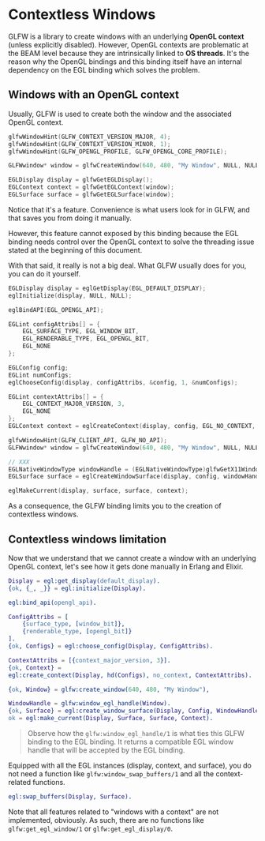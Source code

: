 # Contextless Windows

GLFW is a library to create windows with an underlying **OpenGL context**
(unless explicitly disabled). However, OpenGL contexts are problematic at the
BEAM level because they are intrinsically linked to **OS threads**. It's the
reason why the OpenGL bindings and this binding itself have an internal
dependency on the EGL binding which solves the problem.

## Windows with an OpenGL context

Usually, GLFW is used to create both the window and the associated OpenGL
context.

```c
glfwWindowHint(GLFW_CONTEXT_VERSION_MAJOR, 4);
glfwWindowHint(GLFW_CONTEXT_VERSION_MINOR, 1);
glfwWindowHint(GLFW_OPENGL_PROFILE, GLFW_OPENGL_CORE_PROFILE);

GLFWwindow* window = glfwCreateWindow(640, 480, "My Window", NULL, NULL);

EGLDisplay display = glfwGetEGLDisplay();
EGLContext context = glfwGetEGLContext(window);
EGLSurface surface = glfwGetEGLSurface(window);
```

Notice that it's a feature. Convenience is what users look for in GLFW, and
that saves you from doing it manually.

However, this feature cannot exposed by this binding because the EGL binding
needs control over the OpenGL context to solve the threading issue stated at
the beginning of this document.

With that said, it really is not a big deal. What GLFW usually does for you,
you can do it yourself.

```c
EGLDisplay display = eglGetDisplay(EGL_DEFAULT_DISPLAY);
eglInitialize(display, NULL, NULL);

eglBindAPI(EGL_OPENGL_API);

EGLint configAttribs[] = {
    EGL_SURFACE_TYPE, EGL_WINDOW_BIT,
    EGL_RENDERABLE_TYPE, EGL_OPENGL_BIT,
    EGL_NONE
};

EGLConfig config;
EGLint numConfigs;
eglChooseConfig(display, configAttribs, &config, 1, &numConfigs);

EGLint contextAttribs[] = {
    EGL_CONTEXT_MAJOR_VERSION, 3,
    EGL_NONE
};
EGLContext context = eglCreateContext(display, config, EGL_NO_CONTEXT, contextAttribs);

glfwWindowHint(GLFW_CLIENT_API, GLFW_NO_API);
GLFWwindow* window = glfwCreateWindow(640, 480, "My Window", NULL, NULL);

// XXX
EGLNativeWindowType windowHandle = (EGLNativeWindowType)glfwGetX11Window(window);
EGLSurface surface = eglCreateWindowSurface(display, config, windowHandle, NULL);

eglMakeCurrent(display, surface, surface, context);
```

As a consequence, the GLFW binding limits you to the creation of contextless
windows.

## Contextless windows limitation

Now that we understand that we cannot create a window with an underlying OpenGL
context, let's see how it gets done manually in Erlang and Elixir.

```erlang
Display = egl:get_display(default_display).
{ok, {_, _}} = egl:initialize(Display).

egl:bind_api(opengl_api).

ConfigAttribs = [
    {surface_type, [window_bit]},
    {renderable_type, [opengl_bit]}
].
{ok, Configs} = egl:choose_config(Display, ConfigAttribs).

ContextAttribs = [{context_major_version, 3}].
{ok, Context} =
egl:create_context(Display, hd(Configs), no_context, ContextAttribs).

{ok, Window} = glfw:create_window(640, 480, "My Window"),

WindowHandle = glfw:window_egl_handle(Window).
{ok, Surface} = egl:create_window_surface(Display, Config, WindowHandle, []).
ok = egl:make_current(Display, Surface, Surface, Context).
```

> Observe how the `glfw:window_egl_handle/1` is what ties this GLFW binding
> to the EGL binding. It returns a compatible EGL window handle that will be
> accepted by the EGL binding.

Equipped with all the EGL instances (display, context, and surface), you do not
need a function like `glfw:window_swap_buffers/1` and all the context-related
functions.

```erlang
egl:swap_buffers(Display, Surface).
```

Note that all features related to "windows with a context" are not implemented,
obviously. As such, there are no functions like `glfw:get_egl_window/1` or
`glfw:get_egl_display/0`.